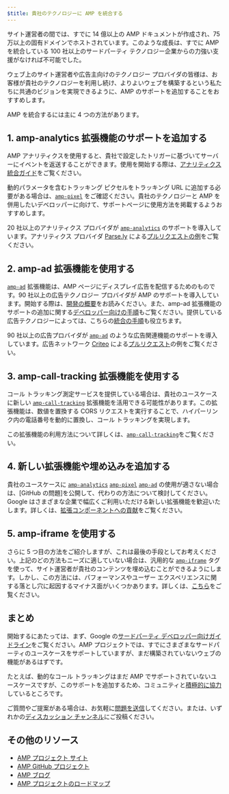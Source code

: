 ```yaml
---
$title: 貴社のテクノロジーに AMP を統合する
---
```


サイト運営者の間では、すでに 14 億以上の AMP ドキュメントが作成され、75 万以上の固有ドメインでホストされています。このような成長は、すでに AMP を統合している 100 社以上のサードパーティ テクノロジー企業からの力強い支援がなければ不可能でした。

ウェブ上のサイト運営者や広告主向けのテクノロジー プロバイダの皆様は、お客様が貴社のテクノロジーを利用し続け、よりよいウェブを構築するという私たちに共通のビジョンを実現できるように、AMP のサポートを追加することをおすすめします。

AMP を統合するには主に 4 つの方法があります。

## 1. amp-analytics 拡張機能のサポートを追加する
AMP アナリティクスを使用すると、貴社で設定したトリガーに基づいてサーバーにイベントを返送することができます。使用を開始する際は、[アナリティクス統合ガイド](../../../guides-and-tutorials/optimize-measure/configure-analytics/index.md)をご覧ください。

動的パラメータを含むトラッキング ピクセルをトラッキング URL に追加する必要がある場合は、[`amp-pixel`](../../../components/reference/amp-pixel.md) をご確認ください。貴社のテクノロジーと AMP を併用したいデベロッパーに向けて、サポートページに使用方法を掲載するようおすすめします。

20 社以上のアナリティクス プロバイダが [`amp-analytics`](../../../components/reference/amp-analytics.md) のサポートを導入しています。アナリティクス プロバイダ [Parse.ly](https://www.parsely.com/help/integration/google-amp/) による[プルリクエストの例](https://github.com/ampproject/amphtml/pull/1595)をご覧ください。

## 2. amp-ad 拡張機能を使用する

[`amp-ad`](../../../components/reference/amp-ad.md) 拡張機能は、AMP ページにディスプレイ広告を配信するためのものです。90 社以上の広告テクノロジー プロバイダが AMP のサポートを導入しています。開始する際は、[開発の概要](https://github.com/ampproject/amphtml/tree/master/ads#overview)をお読みください。また、amp-ad 拡張機能のサポートの追加に関する[デベロッパー向けの手順](https://github.com/ampproject/amphtml/tree/master/ads#developer-guidelines-for-a-pull-request)もご覧ください。提供している広告テクノロジーによっては、こちらの[統合の手順](ad-integration-guide.md)も役立ちます。

90 社以上の広告プロバイダが [`amp-ad`](../../../components/reference/amp-ad.md) のような広告関連機能のサポートを導入しています。広告ネットワーク [Criteo](https://github.com/ampproject/amphtml/blob/master/ads/criteo.md) による[プルリクエスト](https://github.com/ampproject/amphtml/pull/2299)の例をご覧ください。

## 3. amp-call-tracking 拡張機能を使用する

コール トラッキング測定サービスを提供している場合は、貴社のユースケースに新しい [`amp-call-tracking`](../../../components/reference/amp-call-tracking.md) 拡張機能を活用できる可能性があります。この拡張機能は、数値を置換する CORS リクエストを実行することで、ハイパーリンク内の電話番号を動的に置換し、コール トラッキングを実現します。

この拡張機能の利用方法について詳しくは、[`amp-call-tracking`](../../../components/reference/amp-call-tracking.md)をご覧ください。

## 4. 新しい拡張機能や埋め込みを追加する

貴社のユースケースに [`amp-analytics`](../../../components/reference/amp-analytics.md) [`amp-pixel`](../../../components/reference/amp-pixel.md) [`amp-ad`](../../../components/reference/amp-ad.md) の使用が適さない場合は、[GitHub の問題]を公開して、代わりの方法について検討してください。Google はさまざまな企業で幅広くご利用いただける新しい拡張機能を歓迎いたします。詳しくは、[拡張コンポーネントへの貢献](https://github.com/ampproject/amphtml/blob/master/CONTRIBUTING.md#contributing-extended-components)をご覧ください。

## 5. amp-iframe を使用する

さらに 5 つ目の方法をご紹介しますが、これは最後の手段としてお考えください。上記のどの方法もニーズに適していない場合は、汎用的な [`amp-iframe`](../../../components/reference/amp-iframe.md) タグを使って、サイト運営者が貴社のコンテンツを埋め込むことができるようにします。しかし、この方法には、パフォーマンスやユーザー エクスペリエンスに関する落とし穴に起因するマイナス面がいくつかあります。詳しくは、[こちら](../../../components/reference/amp-iframe.md#guideline:-prefer-specific-amp-components-to-amp-iframe)をご覧ください。

## まとめ

開始するにあたっては、まず、Google の[サードパーティ デベロッパー向けガイドライン](https://github.com/ampproject/amphtml/blob/master/3p/README.md)をご覧ください。AMP プロジェクトでは、すでにさまざまなサードパーティのユースケースをサポートしていますが、まだ構築されていないウェブの機能があるはずです。

たとえば、動的なコール トラッキングはまだ AMP でサポートされていないユースケースですが、このサポートを追加するため、コミュニティと[積極的に協力](https://github.com/ampproject/amphtml/issues/5276)しているところです。

ご質問やご提案がある場合は、お気軽に[問題を送信](https://github.com/ampproject/amphtml/blob/master/CONTRIBUTING.md#filing-issues)してください。または、いずれかの[ディスカッション チャンネル](https://github.com/ampproject/amphtml/blob/master/CONTRIBUTING.md#discussion-channels)にご投稿ください。

## その他のリソース

- [AMP プロジェクト サイト](https://amp.dev/)
- [AMP GitHub プロジェクト](https://github.com/ampproject/amphtml)
- [AMP ブログ](https://blog.amp.dev/)
- [AMP プロジェクトのロードマップ](/amp-dev/community/roadmap.html)
